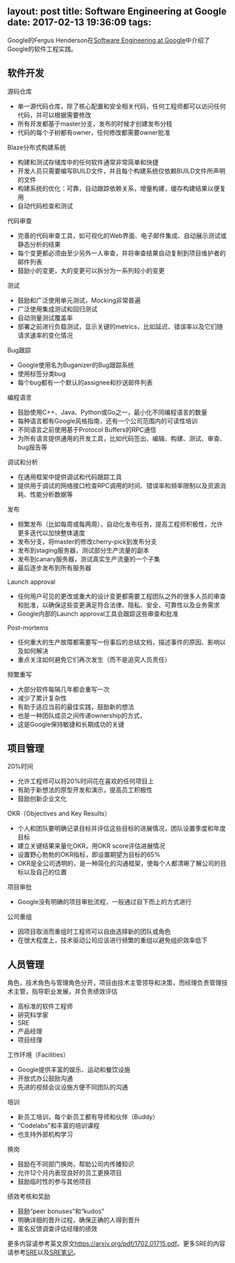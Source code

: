 layout: post
title: Software Engineering at Google
date: 2017-02-13 19:36:09
tags:
---

Google的Fergus Henderson在[Software Engineering at Google](https://arxiv.org/pdf/1702.01715.pdf)中介绍了Google的软件工程实践。

## 软件开发

源码仓库

* 单一源代码仓库，除了核心配置和安全相关代码，任何工程师都可以访问任何代码，并可以根据需要修改
* 所有开发都基于master分支，发布的时候才创建发布分枝
* 代码的每个子树都有owner，任何修改都需要owner批准

Blaze分布式构建系统

* 构建和测试存储库中的任何软件通常非常简单和快捷
* 开发人员只需要编写BUILD文件，并且每个构建系统仅依赖BUILD文件所声明的文件
* 构建系统的优化：可靠，自动跟踪依赖关系，增量构建，缓存构建结果以便复用
* 自动代码检查和测试

代码审查

* 完善的代码审查工具，如可视化的Web界面、电子邮件集成、自动展示测试或静态分析的结果
* 每个变更都必须由至少另外一人审查，并将审查结果自动复制到项目维护者的邮件列表
* 鼓励小的变更，大的变更可以拆分为一系列较小的变更

测试

* 鼓励和广泛使用单元测试，Mocking非常普遍
* 广泛使用集成测试和回归测试
* 自动测量测试覆盖率
* 部署之前进行负载测试，显示关键的metrics，比如延迟、错误率以及它们随请求速率的变化情况

Bug跟踪

* Google使用名为Buganizer的Bug跟踪系统
* 使用标签分类bug
* 每个bug都有一个默认的assignee和抄送邮件列表

编程语言

* 鼓励使用C++、Java、Python或Go之一，最小化不同编程语言的数量
* 每种语言都有Google风格指南，还有一个公司范围内的可读性培训
* 不同语言之前使用基于Protocol Buffers的RPC通信
* 为所有语言提供通用的开发工具，比如代码签出、编辑、构建、测试、审查、bug报告等

调试和分析

* 在通用框架中提供调试和代码跟踪工具
* 提供用于调试的网络接口检查RPC调用的时间、错误率和频率限制以及资源消耗、性能分析数据等

发布

* 频繁发布（比如每周或每两周），自动化发布任务，提高工程师积极性，允许更多迭代以加快整体速度
* 发布分支，将master的修改cherry-pick到发布分支
* 发布到staging服务器，测试部分生产流量的副本
* 发布到canary服务器，测试真实生产流量的一个子集
* 最后逐步发布到所有服务器

Launch approval
 
* 任何用户可见的更改或重大的设计变更都需要工程团队之外的很多人员的审查和批准，以确保这些变更满足符合法律、隐私、安全、可靠性以及业务需求
* Google内部的Launch approval工具会跟踪这些审查和批准

Post-mortems

* 任何重大的生产故障都需要写一份事后的总结文档，描述事件的原因、影响以及如何解决
* 重点关注如何避免它们再次发生（而不是追究人员责任）

频繁重写

* 大部分软件每隔几年都会重写一次
* 减少了累计复杂性
* 有助于适应当前的最佳实践，鼓励新的想法
* 也是一种团队成员之间传递ownership的方式，
* 这是Google保持敏捷和长期成功的关键

## 项目管理

20%时间

* 允许工程师可以将20%时间花在喜欢的任何项目上
* 有助于新想法的原型开发和演示，提高员工积极性
* 鼓励创新企业文化

OKR（Objectives and Key Results）

* 个人和团队要明确记录目标并评估这些目标的进展情况，团队设置季度和年度目标
* 建立关键结果来量化OKR，用OKR score评估进展情况
* 设置野心勃勃的OKR指标，即设置期望为目标的65%
* OKR是全公司透明的，是一种简化的沟通框架，使每个人都清晰了解公司的目标以及自己的位置

项目审批

* Google没有明确的项目审批流程，一般通过自下而上的方式进行

公司重组

* 因项目取消而重组时工程师可以自由选择新的团队或角色
* 在很大程度上，技术驱动公司应该进行频繁的重组以避免组织效率低下

## 人员管理

角色，技术角色与管理角色分开，项目由技术主管领导和决策，而经理负责管理技术主管，指导职业发展，并负责绩效评估

* 高标准的软件工程师
* 研究科学家
* SRE
* 产品经理
* 项目经理

工作环境（Facilities）

* Google提供丰富的娱乐、运动和餐饮设施
* 开放式办公鼓励沟通
* 先进的视频会议设施方便不同团队的沟通

培训

* 新员工培训，每个新员工都有导师和伙伴（Buddy）
* “Codelabs”和丰富的培训课程
* 也支持外部机构学习

换岗

* 鼓励在不同部门换岗，帮助公司内传播知识
* 允许12个月内表现良好的员工更换项目
* 鼓励临时性的参与其他项目

绩效考核和奖励

* 鼓励“peer bonuses”和“kudos”
* 明确详细的晋升过程，确保正确的人得到晋升
* 匿名反馈调查评估经理的绩效


更多内容请参考英文原文<https://arxiv.org/pdf/1702.01715.pdf>。更多SRE的内容请参考[SRE](http://landing.google.com/sre/book/index.html)以及[SRE笔记](http://feisky.xyz/SRE/)。

